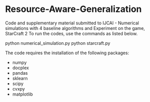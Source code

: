 # Resource-Aware-Generalization
Code and supplementary material submitted to IJCAI - Numerical simulations with 4 baseline algorithms and Experiment on the game, StarCraft 2
To run the codes, use the commands as listed below.

python numerical_simulation.py
python starcraft.py

The code requires the installation of the following packages:
- numpy
- docplex
- pandas
- sklearn
- scipy
- cvxpy
- matplotlib

